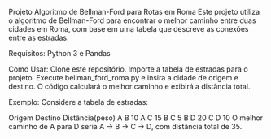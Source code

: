 Projeto Algoritmo de Bellman-Ford para Rotas em Roma
Este projeto utiliza o algoritmo de Bellman-Ford para encontrar o melhor caminho entre duas cidades em Roma, com base em uma tabela que descreve as conexões entre as estradas.

Requisitos:
Python 3 e
Pandas

Como Usar:
Clone este repositório.
Importe a tabela de estradas para o projeto.
Execute bellman_ford_roma.py e insira a cidade de origem e destino.
O código calculará o melhor caminho e exibirá a distância total.

Exemplo:
Considere a tabela de estradas:

Origem	Destino	Distância(peso)
A	         B	     10
A	         C	     15
B	         C	     5
B	         D	     20
C	         D	     10
O melhor caminho de A para D seria A -> B -> C -> D, com distância total de 35.
